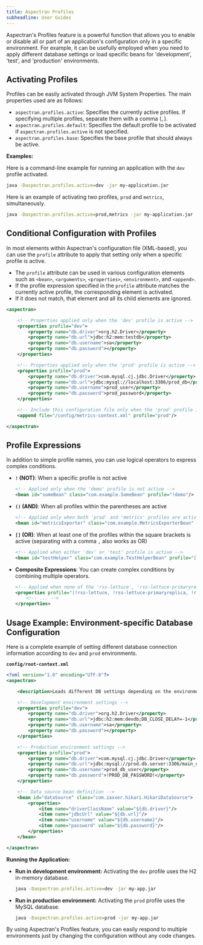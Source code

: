 ```yaml
---
title: Aspectran Profiles
subheadline: User Guides
---
```


Aspectran's Profiles feature is a powerful function that allows you to enable or disable all or part of an application's configuration only in a specific environment. For example, it can be usefully employed when you need to apply different database settings or load specific beans for 'development', 'test', and 'production' environments.

## Activating Profiles

Profiles can be easily activated through JVM System Properties. The main properties used are as follows:

- `aspectran.profiles.active`: Specifies the currently active profiles. If specifying multiple profiles, separate them with a comma (`,`).
- `aspectran.profiles.default`: Specifies the default profile to be activated if `aspectran.profiles.active` is not specified.
- `aspectran.profiles.base`: Specifies the base profile that should always be active.

**Examples:**

Here is a command-line example for running an application with the `dev` profile activated.

```bash
java -Daspectran.profiles.active=dev -jar my-application.jar
```

Here is an example of activating two profiles, `prod` and `metrics`, simultaneously.

```bash
java -Daspectran.profiles.active=prod,metrics -jar my-application.jar
```

## Conditional Configuration with Profiles

In most elements within Aspectran's configuration file (XML-based), you can use the `profile` attribute to apply that setting only when a specific profile is active.

- The `profile` attribute can be used in various configuration elements such as `<bean>`, `<arguments>`, `<properties>`, `<environment>`, and `<append>`.
- If the profile expression specified in the `profile` attribute matches the currently active profile, the corresponding element is activated.
- If it does not match, that element and all its child elements are ignored.

```xml
<aspectran>

    <!-- Properties applied only when the 'dev' profile is active -->
    <properties profile="dev">
        <property name="db.driver">org.h2.Driver</property>
        <property name="db.url">jdbc:h2:mem:testdb</property>
        <property name="db.username">sa</property>
        <property name="db.password"></property>
    </properties>

    <!-- Properties applied only when the 'prod' profile is active -->
    <properties profile="prod">
        <property name="db.driver">com.mysql.cj.jdbc.Driver</property>
        <property name="db.url">jdbc:mysql://localhost:3306/prod_db</property>
        <property name="db.username">prod_user</property>
        <property name="db.password">prod_password</property>
    </properties>

    <!-- Include this configuration file only when the 'prod' profile is active -->
    <append file="/config/metrics-context.xml" profile="prod"/>

</aspectran>
```

## Profile Expressions

In addition to simple profile names, you can use logical operators to express complex conditions.

- **`!` (NOT)**: When a specific profile is not active
  ```xml
  <!-- Applied only when the 'demo' profile is not active -->
  <bean id="someBean" class="com.example.SomeBean" profile="!demo"/>
  ```

- **`()` (AND)**: When all profiles within the parentheses are active
  ```xml
  <!-- Applied only when both 'prod' and 'metrics' profiles are active -->
  <bean id="metricsExporter" class="com.example.MetricsExporterBean" profile="(prod, metrics)"/>
  ```

- **`[]` (OR)**: When at least one of the profiles within the square brackets is active (separating with a comma `,` also works as OR)
  ```xml
  <!-- Applied when either 'dev' or 'test' profile is active -->
  <bean id="testHelper" class="com.example.TestHelperBean" profile="[dev, test]"/>
  ```

- **Composite Expressions**: You can create complex conditions by combining multiple operators.
  ```xml
  <!-- Applied when none of the 'rss-lettuce', 'rss-lettuce-primaryreplica', 'rss-lettuce-cluster' profiles are active -->
  <properties profile="(!rss-lettuce, !rss-lettuce-primaryreplica, !rss-lettuce-cluster)">
      <!-- ... -->
  </properties>
  ```

## Usage Example: Environment-specific Database Configuration

Here is a complete example of setting different database connection information according to `dev` and `prod` environments.

**`config/root-context.xml`**
```xml
<?xml version="1.0" encoding="UTF-8"?>
<aspectran>

    <description>Loads different DB settings depending on the environment.</description>

    <!-- Development environment settings -->
    <properties profile="dev">
        <property name="db.driver">org.h2.Driver</property>
        <property name="db.url">jdbc:h2:mem:devdb;DB_CLOSE_DELAY=-1</property>
        <property name="db.username">sa</property>
        <property name="db.password"></property>
    </properties>

    <!-- Production environment settings -->
    <properties profile="prod">
        <property name="db.driver">com.mysql.cj.jdbc.Driver</property>
        <property name="db.url">jdbc:mysql://prod.db.server:3306/main_db</property>
        <property name="db.username">prod_db_user</property>
        <property name="db.password">!PROD_DB_PASSWORD!</property>
    </properties>

    <!-- Data source bean definition -->
    <bean id="dataSource" class="com.zaxxer.hikari.HikariDataSource">
        <properties>
            <item name="driverClassName" value="${db.driver}"/>
            <item name="jdbcUrl" value="${db.url}"/>
            <item name="username" value="${db.username}"/>
            <item name="password" value="${db.password}"/>
        </properties>
    </bean>

</aspectran>
```

**Running the Application:**

- **Run in development environment:** Activating the `dev` profile uses the H2 in-memory database.
  ```bash
  java -Daspectran.profiles.active=dev -jar my-app.jar
  ```

- **Run in production environment:** Activating the `prod` profile uses the MySQL database.
  ```bash
  java -Daspectran.profiles.active=prod -jar my-app.jar
  ```

By using Aspectran's Profiles feature, you can easily respond to multiple environments just by changing the configuration without any code changes.
